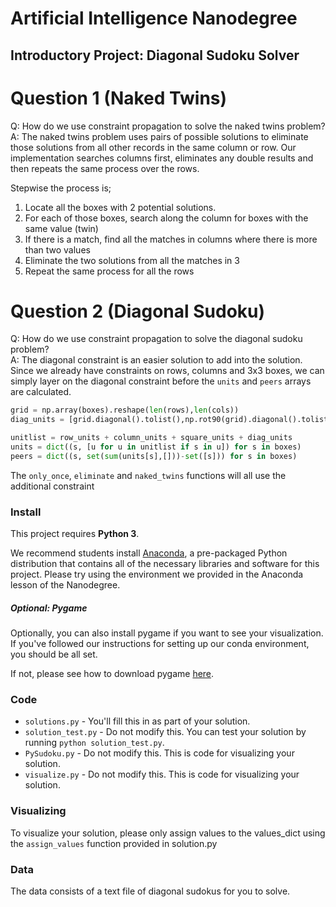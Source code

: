 # Artificial Intelligence Nanodegree
## Introductory Project: Diagonal Sudoku Solver

# Question 1 (Naked Twins)
Q: How do we use constraint propagation to solve the naked twins problem?  
A: The naked twins problem uses pairs of possible solutions to eliminate those solutions from all other records in the same column or row. Our implementation searches columns first, eliminates any double results and then repeats the same process over the rows.

Stepwise the process is;
1. Locate all the boxes with 2 potential solutions.
2. For each of those boxes, search along the column for boxes with the same value (twin)
3. If there is a match, find all the matches in columns where there is more than two values
4. Eliminate the two solutions from all the matches in 3
5. Repeat the same process for all the rows


# Question 2 (Diagonal Sudoku)
Q: How do we use constraint propagation to solve the diagonal sudoku problem?  
A: The diagonal constraint is an easier solution to add into the solution. Since we already have constraints on rows, columns and 3x3 boxes, we can simply layer on the diagonal constraint before the `units` and `peers` arrays are calculated.

```python
grid = np.array(boxes).reshape(len(rows),len(cols))
diag_units = [grid.diagonal().tolist(),np.rot90(grid).diagonal().tolist() ]

unitlist = row_units + column_units + square_units + diag_units
units = dict((s, [u for u in unitlist if s in u]) for s in boxes)
peers = dict((s, set(sum(units[s],[]))-set([s])) for s in boxes)
```

The `only_once`, `eliminate` and `naked_twins` functions will all use the additional constraint


### Install

This project requires **Python 3**.

We recommend students install [Anaconda](https://www.continuum.io/downloads), a pre-packaged Python distribution that contains all of the necessary libraries and software for this project.
Please try using the environment we provided in the Anaconda lesson of the Nanodegree.

##### Optional: Pygame

Optionally, you can also install pygame if you want to see your visualization. If you've followed our instructions for setting up our conda environment, you should be all set.

If not, please see how to download pygame [here](http://www.pygame.org/download.shtml).

### Code

* `solutions.py` - You'll fill this in as part of your solution.
* `solution_test.py` - Do not modify this. You can test your solution by running `python solution_test.py`.
* `PySudoku.py` - Do not modify this. This is code for visualizing your solution.
* `visualize.py` - Do not modify this. This is code for visualizing your solution.

### Visualizing

To visualize your solution, please only assign values to the values_dict using the ```assign_values``` function provided in solution.py

### Data

The data consists of a text file of diagonal sudokus for you to solve.
